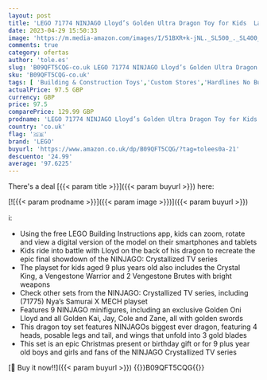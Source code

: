 ```yaml
---
layout: post
title: 'LEGO 71774 NINJAGO Lloyd’s Golden Ultra Dragon Toy for Kids  Large 4 Headed Action Figure with Blade Wings plus 9 Minifigures'
date: 2023-04-29 15:50:33
image: 'https://m.media-amazon.com/images/I/51BXR+k-jNL._SL500_._SL400_.jpg'
comments: true
category: ofertas
author: 'tole.es'
slug: 'B09QFT5CQG-co.uk LEGO 71774 NINJAGO Lloyd’s Golden Ultra Dragon Toy for...'
sku: 'B09QFT5CQG-co.uk'
tags: [ 'Building & Construction Toys','Custom Stores','Hardlines No Buyable Offer Test Q1 2016 sebasp@','Outlet','Self Service','Special Features Stores','Toy Building Sets','Toys','Toys & Games','Toys Category Page','lego','🇬🇧', ]
actualPrice: 97.5 GBP
currency: GBP
price: 97.5
comparePrice: 129.99 GBP
prodname: 'LEGO 71774 NINJAGO Lloyd’s Golden Ultra Dragon Toy for Kids  Large 4 Headed Action Figure with Blade Wings plus 9 Minifigures'
country: 'co.uk'
flag: '🇬🇧'
brand: 'LEGO'
buyurl: 'https://www.amazon.co.uk/dp/B09QFT5CQG/?tag=tolees0a-21'
descuento: '24.99'
average: '97.6225'
---
```


There's a deal [{{< param title >}}]({{< param buyurl >}})  here:

[![{{< param prodname >}}]({{< param image >}})]({{< param buyurl >}})

ℹ️:

- Using the free LEGO Building Instructions app, kids can zoom, rotate and view a digital version of the model on their smartphones and tablets
- Kids ride into battle with Lloyd on the back of his dragon to recreate the epic final showdown of the NINJAGO: Crystallized TV series
- The playset for kids aged 9 plus years old also includes the Crystal King, a Vengestone Warrior and 2 Vengestone Brutes with bright weapons
- Check other sets from the NINJAGO: Crystallized TV series, including (71775) Nya’s Samurai X MECH playset
- Features 9 NINJAGO minifigures, including an exclusive Golden Oni Lloyd and all Golden Kai, Jay, Cole and Zane, all with golden swords
- This dragon toy set features NINJAGOs biggest ever dragon, featuring 4 heads, posable legs and tail, and wings that unfold into 3 gold blades
- This set is an epic Christmas present or birthday gift or for 9 plus year old boys and girls and fans of the NINJAGO Crystallized TV series

[🛒 Buy it now!!]({{< param buyurl >}})
{{<world>}}B09QFT5CQG{{</world>}}
